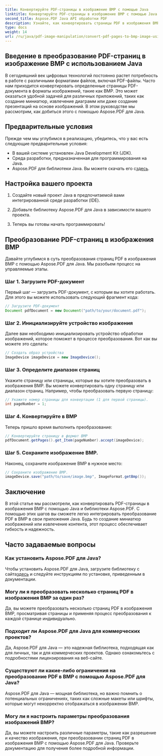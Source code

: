 ```yaml
---
title: Конвертируйте PDF-страницы в изображение BMP с помощью Java
linktitle: Конвертируйте PDF-страницы в изображение BMP с помощью Java
second_title: Aspose.PDF Java API обработки PDF
description: Узнайте, как конвертировать страницы PDF в изображения BMP с помощью Java с помощью Aspose.PDF для Java. Следуйте нашему пошаговому руководству для плавного преобразования PDF в BMP.
type: docs
weight: 14
url: /ru/java/pdf-image-manipulation/convert-pdf-pages-to-bmp-image-using-java/
---
```


## Введение в преобразование PDF-страниц в изображение BMP с использованием Java

В сегодняшний век цифровых технологий постоянно растет потребность в работе с различными форматами файлов, включая PDF-файлы. Часто нам приходится конвертировать определенные страницы PDF-документа в форматы изображений, такие как BMP. Это может оказаться удобной задачей для различных приложений, таких как создание миниатюр, извлечение диаграмм или даже создание презентаций на основе изображений. В этом руководстве мы рассмотрим, как добиться этого с помощью Aspose.PDF для Java.

## Предварительные условия

Прежде чем мы углубимся в реализацию, убедитесь, что у вас есть следующие предварительные условия:

- В вашей системе установлен Java Development Kit (JDK).
- Среда разработки, предназначенная для программирования на Java.
-  Aspose.PDF для библиотеки Java. Вы можете скачать его с[здесь](https://releases.aspose.com/pdf/java/).

## Настройка вашего проекта

1. Создайте новый проект Java в предпочитаемой вами интегрированной среде разработки (IDE).

2. Добавьте библиотеку Aspose.PDF для Java в зависимости вашего проекта.

3. Теперь вы готовы начать программировать!

## Преобразование PDF-страниц в изображения BMP

Давайте углубимся в суть преобразования страниц PDF в изображения BMP с помощью Aspose.PDF для Java. Мы разобьем процесс на управляемые этапы.

### Шаг 1. Загрузите PDF-документ

Первый шаг — загрузить PDF-документ, с которым вы хотите работать. Для этого вы можете использовать следующий фрагмент кода:

```java
// Загрузите PDF-документ
Document pdfDocument = new Document("path/to/your/document.pdf");
```

### Шаг 2. Инициализируйте устройство изображения

Далее вам необходимо инициализировать устройство обработки изображений, которое поможет в процессе преобразования. Вот как вы можете это сделать:

```java
// Создать образ устройства
ImageDevice imageDevice = new ImageDevice();
```

### Шаг 3. Определите диапазон страниц

Укажите страницу или страницы, которые вы хотите преобразовать в изображения BMP. Вы можете конвертировать одну страницу или диапазон страниц. Например, чтобы преобразовать первую страницу:

```java
// Укажите номер страницы для конвертации (1 для первой страницы).
int pageNumber = 1;
```

### Шаг 4. Конвертируйте в BMP

Теперь пришло время выполнить преобразование:

```java
// Конвертируйте страницу в формат BMP
pdfDocument.getPages().get_Item(pageNumber).accept(imageDevice);
```

### Шаг 5. Сохраните изображение BMP.

Наконец, сохраните изображение BMP в нужное место:

```java
// Сохраните изображение BMP.
imageDevice.save("path/to/save/image.bmp", ImageFormat.getBmp());
```

## Заключение

В этой статье мы рассмотрели, как конвертировать PDF-страницы в изображения BMP с помощью Java и библиотеки Aspose.PDF. С помощью этих шагов вы сможете легко интегрировать преобразование PDF в BMP в свои приложения Java. Будь то создание миниатюр изображений или извлечение контента, этот процесс обеспечивает гибкость и надежность.

## Часто задаваемые вопросы

### Как установить Aspose.PDF для Java?

 Чтобы установить Aspose.PDF для Java, загрузите библиотеку с сайта[здесь](https://releases.aspose.com/pdf/java/) и следуйте инструкциям по установке, приведенным в документации.

### Могу ли я преобразовать несколько страниц PDF в изображения BMP за один раз?

Да, вы можете преобразовать несколько страниц PDF в изображения BMP, просматривая страницы и применяя процесс преобразования к каждой странице индивидуально.

### Подходит ли Aspose.PDF для Java для коммерческих проектов?

Да, Aspose.PDF для Java — это надежная библиотека, подходящая как для личных, так и для коммерческих проектов. Однако ознакомьтесь с подробностями лицензирования на веб-сайте.

### Существуют ли какие-либо ограничения на преобразование PDF в BMP с помощью Aspose.PDF для Java?

Aspose.PDF для Java — мощная библиотека, но важно помнить о потенциальных ограничениях, таких как сложные макеты или шрифты, которые могут некорректно отображаться в изображении BMP.

### Могу ли я настроить параметры преобразования изображений BMP?

Да, вы можете настроить различные параметры, такие как разрешение и качество изображения, при преобразовании страниц PDF в изображения BMP с помощью Aspose.PDF для Java. Проверьте документацию для получения более подробной информации.